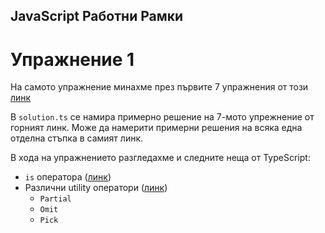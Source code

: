 ## JavaScript Работни Рамки

# Упражнение 1

На самото упражнение минахме през първите 7 упражнения от този [линк](https://typescript-exercises.github.io/#exercise=1&file=%2Findex.ts)

В `solution.ts` се намира примерно решение на 7-мото упрежнение от горният линк.
Може да намерити примерни решения на всяка една отделна стъпка в самият линк.

В хода на упражнението разгледахме и следните неща от TypeScript:

- `is` оператора ([линк](https://www.typescriptlang.org/docs/handbook/advanced-types.html#user-defined-type-guards))
- Различни utility оператори ([линк](https://www.typescriptlang.org/docs/handbook/utility-types.html))
  - `Partial`
  - `Omit`
  - `Pick`
